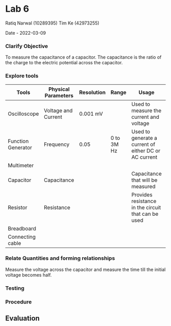# Lab 6
Ratiq Narwal (10289395)
Tim Ke (42973255)

Date - 2022-03-09

### Clarify Objective

To measure the capacitance of a capacitor. The capacitance is the ratio of the charge to the electric potential across the capacitor. 

### Explore tools
| Tools              | Physical Parameters | Resolution | Range      | Usage                                                 | Uncertainty |
| ------------------ | ------------------- | ---------- | ---------- | ----------------------------------------------------- | ----------- |
| Oscilloscope       | Voltage and Current | 0.001 mV   |            | Used to measure the current and voltage               |             |
| Function Generator | Frequency           | 0.05       | 0 to 3M Hz | Used to generate a current of either DC or AC current | 0.025 Hz    |
| Multimeter         |                     |            |            |                                                       |             |
| Capacitor          | Capacitance         |            |            | Capacitance that will be measured                     |             |
| Resistor           | Resistance          |            |            | Provides resistance in the circuit that can be used                                                      |             |
| Breadboard         |                     |            |            |                                                       |             |
| Connecting cable   |                     |            |            |                                                       |             |

### Relate Quantities and forming relationships

Measure the voltage across the capacitor and measure the time till the initial voltage becomes half. 


### Testing

### Procedure

## Evaluation